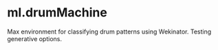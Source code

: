 # ml.drumMachine
Max environment for classifying drum patterns using Wekinator. Testing generative options.
